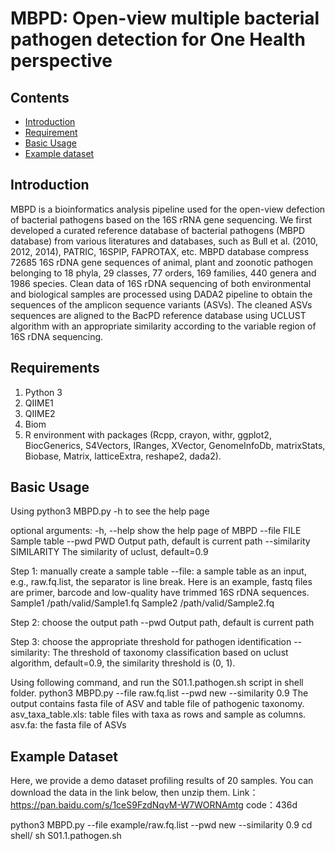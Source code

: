 # MBPD: Open-view multiple bacterial pathogen detection for One Health perspective

## Contents

- [Introduction](#introduction)
- [Requirement](#requirement)
- [Basic Usage](#basic-usage)
- [Example dataset](#example-dataset)

## Introduction

MBPD is a bioinformatics analysis pipeline used for the open-view defection of bacterial pathogens based on the 16S rRNA gene sequencing. We first developed a curated reference database of bacterial pathogens (MBPD database) from various literatures and databases, such as Bull et al. (2010, 2012, 2014), PATRIC, 16SPIP, FAPROTAX, etc. MBPD database compress 72685 16S rDNA gene sequences of animal, plant and zoonotic pathogen belonging to 18 phyla, 29 classes, 77 orders, 169 families, 440 genera and 1986 species. Clean data of 16S rDNA sequencing of both environmental and biological samples are processed using DADA2 pipeline to obtain the sequences of the amplicon sequence variants (ASVs). The cleaned ASVs sequences are aligned to the BacPD reference database using UCLUST algorithm with an appropriate similarity according to the variable region of 16S rDNA sequencing.

## Requirements

1.	Python 3
2.	QIIME1
3.	QIIME2
4.	Biom
5.	R environment with packages (Rcpp, crayon, withr, ggplot2, BiocGenerics, S4Vectors, IRanges, XVector, GenomeInfoDb, matrixStats, Biobase, Matrix, latticeExtra, reshape2, dada2).

## Basic Usage

Using python3 MBPD.py -h to see the help page

optional arguments:
  -h, --help	show the help page of MBPD
  --file FILE	Sample table
  --pwd PWD 	Output path, default is current path
  --similarity SIMILARITY	The similarity of uclust, default=0.9

Step 1: manually create a sample table 
--file: a sample table as an input, e.g., raw.fq.list, the separator is line break. Here is an example, fastq files are primer, barcode and low-quality have trimmed 16S rDNA sequences.
Sample1	/path/valid/Sample1.fq
Sample2	/path/valid/Sample2.fq

Step 2: choose the output path
--pwd Output path, default is current path

Step 3: choose the appropriate threshold for pathogen identification
--similarity: The threshold of taxonomy classification based on uclust algorithm, default=0.9, the similarity threshold is (0, 1).

Using following command, and run the S01.1.pathogen.sh script in shell folder. 
python3 MBPD.py --file raw.fq.list --pwd new --similarity 0.9
The output contains fasta file of ASV and table file of pathogenic taxonomy.
asv_taxa_table.xls: table files with taxa as rows and sample as columns.
asv.fa: the fasta file of ASVs

## Example Dataset

Here, we provide a demo dataset profiling results of 20 samples.
You can download the data in the link below, then unzip them.
Link：https://pan.baidu.com/s/1ceS9FzdNqvM-W7WORNAmtg code：436d 

python3 MBPD.py --file example/raw.fq.list --pwd new --similarity 0.9
cd shell/
sh S01.1.pathogen.sh
